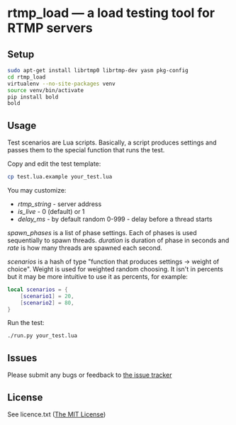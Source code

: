 # rtmp_load — a load testing tool for RTMP servers

## Setup
```bash
sudo apt-get install librtmp0 librtmp-dev yasm pkg-config
cd rtmp_load
virtualenv --no-site-packages venv
source venv/bin/activate
pip install bold
bold
```

## Usage
Test scenarios are Lua scripts. Basically, a script produces settings and passes them to the special function that runs the test.

Copy and edit the test template:
```bash
cp test.lua.example your_test.lua
```

You may customize:
* *rtmp_string* - server address
* *is_live* - 0 (default) or 1
* *delay_ms* - by default random 0-999 - delay before a thread starts

*spawn_phases* is a list of phase settings. Each of phases is used sequentially to spawn threads. *duration* is duration of phase in seconds and *rate* is how many threads are spawned each second.

*scenarios* is a hash of type "function that produces settings -> weight of choice". Weight is used for weighted random choosing. It isn't in percents but it may be more intuitive to use it as percents, for example:
```lua
local scenarios = {
	[scenario1] = 20,
	[scenario2] = 80,
}
```

Run the test:
```bash
./run.py your_test.lua
```

## Issues
Please submit any bugs or feedback to [the issue tracker](https://github.com/fillest/rtmp_load/issues)

## License
See licence.txt ([The MIT License](http://www.opensource.org/licenses/mit-license.php))